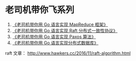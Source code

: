 # 老司机带你飞系列

1. [《老司机带你用 Go 语言实现 MapReduce 框架》](src/mapreduce)
2. [《老司机带你用 Go 语言实现 Raft 分布式一致性协议》](src/raft)
3. [《老司机带你用 Go 语言实现 Paxos 算法》](src/paxos)
4. [《老司机带你用 Go 语言实现分布式数据库》](src/shardkv)


raft 文章： http://www.hawkers.cc/2016/11/raft-algorithm.html
